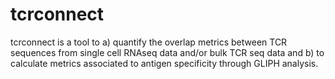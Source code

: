 # tcrconnect
tcrconnect is a tool to a) quantify the overlap metrics between TCR sequences from single cell RNAseq data and/or bulk TCR seq data and b) to calculate metrics associated to antigen specificity through GLIPH analysis. 
